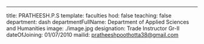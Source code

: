 ---
title: PRATHEESH.P.S
template: faculties
hod: false
teaching: false
department: dash
departmentFullName: Department of Applied Sciences and Humanities
image: ./image.jpg
designation: Trade Instructor Gr-II
dateOfJoining: 01/07/2010
mailid: pratheeshpoothotta38@gmail.com
